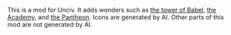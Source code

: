 This is a mod for Unciv. It adds wonders such as [the tower of Babel](https://www.britannica.com/topic/Tower-of-Babel), [the Academy](https://www.britannica.com/topic/Academy-ancient-academy-Athens-Greece), and [the Pantheon](https://www.britannica.com/topic/Pantheon-building-Rome-Italy). Icons are generated by AI. Other parts of this mod are not generated by AI.
